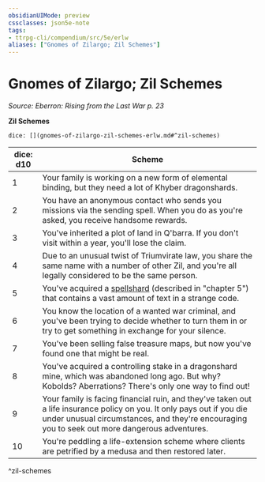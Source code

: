 ```yaml
---
obsidianUIMode: preview
cssclasses: json5e-note
tags:
- ttrpg-cli/compendium/src/5e/erlw
aliases: ["Gnomes of Zilargo; Zil Schemes"]
---
```

# Gnomes of Zilargo; Zil Schemes
*Source: Eberron: Rising from the Last War p. 23* 

**Zil Schemes**

`dice: [](gnomes-of-zilargo-zil-schemes-erlw.md#^zil-schemes)`

| dice: d10 | Scheme |
|-----------|--------|
| 1 | Your family is working on a new form of elemental binding, but they need a lot of Khyber dragonshards. |
| 2 | You have an anonymous contact who sends you missions via the sending spell. When you do as you're asked, you receive handsome rewards. |
| 3 | You've inherited a plot of land in Q'barra. If you don't visit within a year, you'll lose the claim. |
| 4 | Due to an unusual twist of Triumvirate law, you share the same name with a number of other Zil, and you're all legally considered to be the same person. |
| 5 | You've acquired a [spellshard](spellshard-erlw.md) (described in "chapter 5") that contains a vast amount of text in a strange code. |
| 6 | You know the location of a wanted war criminal, and you've been trying to decide whether to turn them in or try to get something in exchange for your silence. |
| 7 | You've been selling false treasure maps, but now you've found one that might be real. |
| 8 | You've acquired a controlling stake in a dragonshard mine, which was abandoned long ago. But why? Kobolds? Aberrations? There's only one way to find out! |
| 9 | Your family is facing financial ruin, and they've taken out a life insurance policy on you. It only pays out if you die under unusual circumstances, and they're encouraging you to seek out more dangerous adventures. |
| 10 | You're peddling a life-extension scheme where clients are petrified by a medusa and then restored later. |
^zil-schemes